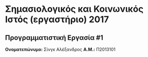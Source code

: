 # Σημασιολογικός και Κοινωνικός Ιστός (εργαστήριο) 2017
## Προγραμματιστική Εργασία #1

**Ονοματεπώνυμο:** Σίνγκ Αλέξανδρος
**Α.Μ.:** Π2013101


